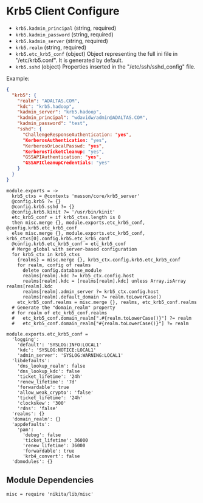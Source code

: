 
# Krb5 Client Configure

*   `krb5.kadmin_principal` (string, required)
*   `krb5.kadmin_password` (string, required)
*   `krb5.kadmin_server` (string, required)
*   `krb5.realm` (string, required)
*   `krb5.etc_krb5_conf` (object)
    Object representing the full ini file in "/etc/krb5.conf". It is
    generated by default.
*   `krb5.sshd` (object)
    Properties inserted in the "/etc/ssh/sshd_config" file.

Example:
```json
{
  "krb5": {
    "realm": "ADALTAS.COM",
    "kdc": "krb5.hadoop",
    "kadmin_server": "krb5.hadoop",
    "kadmin_principal": "wdavidw/admin@ADALTAS.COM",
    "kadmin_password": "test",
    "sshd": {
      "ChallengeResponseAuthentication: "yes",
      "KerberosAuthentication: "yes",
      "KerberosOrLocalPasswd: "yes",
      "KerberosTicketCleanup: "yes",
      "GSSAPIAuthentication: "yes",
      "GSSAPICleanupCredentials: "yes"
    }
  }
}
```

    module.exports = ->
      krb5_ctxs = @contexts 'masson/core/krb5_server'
      @config.krb5 ?= {}
      @config.krb5.sshd ?= {}
      @config.krb5.kinit ?= '/usr/bin/kinit'
      etc_krb5_conf = if krb5_ctxs.length is 0
      then misc.merge {}, module.exports.etc_krb5_conf, @config.krb5.etc_krb5_conf
      else misc.merge {}, module.exports.etc_krb5_conf, krb5_ctxs[0].config.krb5.etc_krb5_conf
      @config.krb5.etc_krb5_conf = etc_krb5_conf
      # Merge global with server-based configuration
      for krb5_ctx in krb5_ctxs
        {realms} = misc.merge {}, krb5_ctx.config.krb5.etc_krb5_conf
        for realm, config of realms
          delete config.database_module
          realms[realm].kdc ?= krb5_ctx.config.host
          realms[realm].kdc = [realms[realm].kdc] unless Array.isArray realms[realm].kdc
          realms[realm].admin_server ?= krb5_ctx.config.host
          realms[realm].default_domain ?= realm.toLowerCase()
        etc_krb5_conf.realms = misc.merge {}, realms, etc_krb5_conf.realms
      # Generate the "domain_realm" property
      # for realm of etc_krb5_conf.realms
      #   etc_krb5_conf.domain_realm[".#{realm.toLowerCase()}"] ?= realm
      #   etc_krb5_conf.domain_realm["#{realm.toLowerCase()}"] ?= realm

    module.exports.etc_krb5_conf =
      'logging':
        'default': 'SYSLOG:INFO:LOCAL1'
        'kdc': 'SYSLOG:NOTICE:LOCAL1'
        'admin_server': 'SYSLOG:WARNING:LOCAL1'
      'libdefaults':
        'dns_lookup_realm': false
        'dns_lookup_kdc': false
        'ticket_lifetime': '24h'
        'renew_lifetime': '7d'
        'forwardable': true
        'allow_weak_crypto': 'false'
        'ticket_lifetime': '24h'
        'clockskew': '300'
        'rdns': 'false'
      'realms': {}
      'domain_realm': {}
      'appdefaults':
        'pam':
          'debug': false
          'ticket_lifetime': 36000
          'renew_lifetime': 36000
          'forwardable': true
          'krb4_convert': false
      'dbmodules': {}
        
## Module Dependencies

    misc = require 'nikita/lib/misc'
